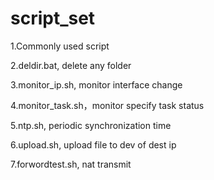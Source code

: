 # script_set
1.Commonly used script

2.deldir.bat, delete any folder

3.monitor_ip.sh, monitor interface change

4.monitor_task.sh，monitor specify task status

5.ntp.sh, periodic synchronization time

6.upload.sh, upload file to dev of dest ip

7.forwordtest.sh, nat transmit

